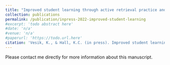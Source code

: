 ```yaml
---
title: "Improved student learning through active retrieval practice and random-sampled exams"
collection: publications
permalink: /publication/inpress-2022-improved-student-learning
#excerpt: 'todo abstract here'
#date: 'n/a'
#venue: 'n/a'
#paperurl: 'https://todo.url.here'
citation: 'Vesik, K., & Hall, K.C. (in press). Improved student learning through active retrieval practice and random-sampled exams. <i>Canadian Journal of Linguistics/Revue Canadienne de Linguistique</i>.'
---
```

Please contact me directly for more information about this manuscript.

<!--[Download paper here](https://www.aclweb.org/anthology/2020.sigmorphon-1.16.pdf)-->

<!--Recommended citation: 
Vesik, K., & Hall, K.C. (2024). Improved student learning through active retrieval practice and random-sampled exams. <i>Canadian Journal of Linguistics/Revue Canadienne de Linguistique</i>.-->
